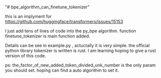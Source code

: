 "# bpe_algorithm_can_finetune_tokenizer" 

this is an implyment for https://github.com/huggingface/transformers/issues/15153


I just add tens of lines of code into the py_bpe algorithm.
function finetune_tokenizer is main function added.


Details can be see in example.py , actuctally it is very simple.
the official python library tokenizer is written is rust. I am learning hoping to give a rust version of this code.



ps:
the_factor_of_new_added_token_divided_unk_number is the only param you should set.
hoping can find a auto algorithm to set it.













